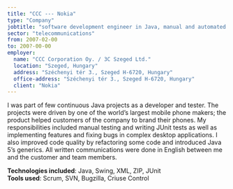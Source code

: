 ```yaml
---
title: "CCC --- Nokia"
type: "Company"
jobtitle: "software development engineer in Java, manual and automated tester"
sector: "telecommunications"
from: 2007-02-00
to: 200?-00-00
employer:
  name: "CCC Corporation Oy. / 3C Szeged Ltd."
  location: "Szeged, Hungary"
  address: "Széchenyi tér 3., Szeged H-6720, Hungary"
  office-address: "Széchenyi tér 3., Szeged H-6720, Hungary"
  client: "Nokia"
---
```


I was part of few continuous Java projects as a developer and tester. The projects were driven by one of the world’s largest mobile phone makers; the product helped customers of the company to brand their phones. My responsibilities included manual testing and writing JUnit tests as well as implementing features and fixing bugs in complex desktop applications. I also improved code quality by refactoring some code and introduced Java 5’s generics. All written communications were done in English between me and the customer and team members.

**Technologies included**: Java, Swing, XML, ZIP, JUnit  
**Tools used**: Scrum, SVN, Bugzilla, Criuse Control
